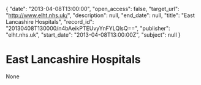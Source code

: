 {
  "date": "2013-04-08T13:00:00", 
  "open_access": false, 
  "target_url": "http://www.elht.nhs.uk/", 
  "description": null, 
  "end_date": null, 
  "title": "East Lancashire Hospitals", 
  "record_id": "20130408T130000/n4bAeikPTEUvyYnFYLQlsQ==", 
  "publisher": "elht.nhs.uk", 
  "start_date": "2013-04-08T13:00:00Z", 
  "subject": null
}

# East Lancashire Hospitals

None